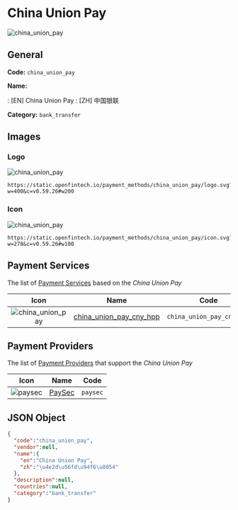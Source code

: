 
# China Union Pay 
![china_union_pay](https://static.openfintech.io/payment_methods/china_union_pay/logo.svg?w=400&c=v0.59.26#w200)  

## General 
**Code:** `china_union_pay` 
 
**Name:** 
 
:	[EN] China Union Pay 
:	[ZH] 中国银联 
 
**Category:** `bank_transfer` 
 

## Images 

### Logo 
![china_union_pay](https://static.openfintech.io/payment_methods/china_union_pay/logo.svg?w=400&c=v0.59.26#w200)  

```
https://static.openfintech.io/payment_methods/china_union_pay/logo.svg?w=400&c=v0.59.26#w200
```  

### Icon 
![china_union_pay](https://static.openfintech.io/payment_methods/china_union_pay/icon.svg?w=278&c=v0.59.26#w100)  

```
https://static.openfintech.io/payment_methods/china_union_pay/icon.svg?w=278&c=v0.59.26#w100
```  

## Payment Services 
 
The list of [Payment Services](#) based on the _China Union Pay_ 

|Icon|Name|Code| 
|:---:|:---:|:---:| 
|![china_union_pay](https://static.openfintech.io/payment_methods/china_union_pay/icon.svg?w=278&c=v0.59.26#w100) |[china_union_pay_cny_hpp](#)|`china_union_pay_cny_hpp`| 
 

## Payment Providers 
 
The list of [Payment Providers](/providers) that support the _China Union Pay_ 

|Icon|Name|Code| 
|:---:|:---:|:---:| 
|![paysec](https://static.openfintech.io/payment_providers/paysec/icon.png?w=278&c=v0.59.26#w100) |[PaySec](/payment-providers/paysec)|`paysec`| 
 

## JSON Object 

```json
{
  "code":"china_union_pay",
  "vendor":null,
  "name":{
    "en":"China Union Pay",
    "zh":"\u4e2d\u56fd\u94f6\u8054"
  },
  "description":null,
  "countries":null,
  "category":"bank_transfer"
}
```  
